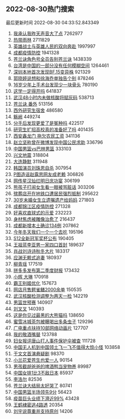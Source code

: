 ## 2022-08-30热门搜索 
最后更新时间 2022-08-30 04:33:52.843349 
1. [我承认我昨天声音大了点](https://s.weibo.com/weibo?q=%23%E6%88%91%E6%89%BF%E8%AE%A4%E6%88%91%E6%98%A8%E5%A4%A9%E5%A3%B0%E9%9F%B3%E5%A4%A7%E4%BA%86%E7%82%B9%23&Refer=top) 7262977
1. [热带雨林](https://s.weibo.com/weibo?q=%E7%83%AD%E5%B8%A6%E9%9B%A8%E6%9E%97&Refer=top) 2711829
1. [英雄战士与英雄人民的双向奔赴](https://s.weibo.com/weibo?q=%23%E8%8B%B1%E9%9B%84%E6%88%98%E5%A3%AB%E4%B8%8E%E8%8B%B1%E9%9B%84%E4%BA%BA%E6%B0%91%E7%9A%84%E5%8F%8C%E5%90%91%E5%A5%94%E8%B5%B4%23&Refer=top) 1997997
1. [成都疫情防控](https://s.weibo.com/weibo?q=%E6%88%90%E9%83%BD%E7%96%AB%E6%83%85%E9%98%B2%E6%8E%A7&Refer=top) 1941328
1. [苍兰诀角色号全员告别苍兰诀](https://s.weibo.com/weibo?q=%23%E8%8B%8D%E5%85%B0%E8%AF%80%E8%A7%92%E8%89%B2%E5%8F%B7%E5%85%A8%E5%91%98%E5%91%8A%E5%88%AB%E8%8B%8D%E5%85%B0%E8%AF%80%23&Refer=top) 1438339
1. [台湾是中国的一部分没有任何模糊空间](https://s.weibo.com/weibo?q=%23%E5%8F%B0%E6%B9%BE%E6%98%AF%E4%B8%AD%E5%9B%BD%E7%9A%84%E4%B8%80%E9%83%A8%E5%88%86%E6%B2%A1%E6%9C%89%E4%BB%BB%E4%BD%95%E6%A8%A1%E7%B3%8A%E7%A9%BA%E9%97%B4%23&Refer=top) 1264461
1. [深圳本地首次发现BF.15变异株](https://s.weibo.com/weibo?q=%23%E6%B7%B1%E5%9C%B3%E6%9C%AC%E5%9C%B0%E9%A6%96%E6%AC%A1%E5%8F%91%E7%8E%B0BF.15%E5%8F%98%E5%BC%82%E6%A0%AA%23&Refer=top) 921329
1. [郭晓婷说想和徐海乔单独告个别](https://s.weibo.com/weibo?q=%23%E9%83%AD%E6%99%93%E5%A9%B7%E8%AF%B4%E6%83%B3%E5%92%8C%E5%BE%90%E6%B5%B7%E4%B9%94%E5%8D%95%E7%8B%AC%E5%91%8A%E4%B8%AA%E5%88%AB%23&Refer=top) 878246
1. [16岁少年上手术台发现少一块骨头](https://s.weibo.com/weibo?q=%2316%E5%B2%81%E5%B0%91%E5%B9%B4%E4%B8%8A%E6%89%8B%E6%9C%AF%E5%8F%B0%E5%8F%91%E7%8E%B0%E5%B0%91%E4%B8%80%E5%9D%97%E9%AA%A8%E5%A4%B4%23&Refer=top) 780190
1. [这学一定得开吗](https://s.weibo.com/weibo?q=%23%E8%BF%99%E5%AD%A6%E4%B8%80%E5%AE%9A%E5%BE%97%E5%BC%80%E5%90%97%23&Refer=top) 641837
1. [武汉48小时内未做核酸将赋灰码](https://s.weibo.com/weibo?q=%23%E6%AD%A6%E6%B1%8948%E5%B0%8F%E6%97%B6%E5%86%85%E6%9C%AA%E5%81%9A%E6%A0%B8%E9%85%B8%E5%B0%86%E8%B5%8B%E7%81%B0%E7%A0%81%23&Refer=top) 538713
1. [苍兰诀 番外](https://s.weibo.com/weibo?q=%E8%8B%8D%E5%85%B0%E8%AF%80%20%E7%95%AA%E5%A4%96&Refer=top) 513156
1. [西外研究生宿舍](https://s.weibo.com/weibo?q=%E8%A5%BF%E5%A4%96%E7%A0%94%E7%A9%B6%E7%94%9F%E5%AE%BF%E8%88%8D&Refer=top) 486580
1. [觞阙](https://s.weibo.com/weibo?q=%E8%A7%9E%E9%98%99&Refer=top) 449274
1. [分手后发现更爱了是冤种吗](https://s.weibo.com/weibo?q=%23%E5%88%86%E6%89%8B%E5%90%8E%E5%8F%91%E7%8E%B0%E6%9B%B4%E7%88%B1%E4%BA%86%E6%98%AF%E5%86%A4%E7%A7%8D%E5%90%97%23&Refer=top) 422517
1. [研究生扩招高校真的准备好了吗](https://s.weibo.com/weibo?q=%23%E7%A0%94%E7%A9%B6%E7%94%9F%E6%89%A9%E6%8B%9B%E9%AB%98%E6%A0%A1%E7%9C%9F%E7%9A%84%E5%87%86%E5%A4%87%E5%A5%BD%E4%BA%86%E5%90%97%23&Refer=top) 401435
1. [西安鑫龙门 拖欠农民工资](https://s.weibo.com/weibo?q=%E8%A5%BF%E5%AE%89%E9%91%AB%E9%BE%99%E9%97%A8%20%E6%8B%96%E6%AC%A0%E5%86%9C%E6%B0%91%E5%B7%A5%E8%B5%84&Refer=top) 341136
1. [赵立坚称曾在微博发现中国公民求助](https://s.weibo.com/weibo?q=%23%E8%B5%B5%E7%AB%8B%E5%9D%9A%E7%A7%B0%E6%9B%BE%E5%9C%A8%E5%BE%AE%E5%8D%9A%E5%8F%91%E7%8E%B0%E4%B8%AD%E5%9B%BD%E5%85%AC%E6%B0%91%E6%B1%82%E5%8A%A9%23&Refer=top) 336796
1. [中国男篮vs巴林男篮](https://s.weibo.com/weibo?q=%23%E4%B8%AD%E5%9B%BD%E7%94%B7%E7%AF%AEvs%E5%B7%B4%E6%9E%97%E7%94%B7%E7%AF%AE%23&Refer=top) 333103
1. [兴文地震](https://s.weibo.com/weibo?q=%23%E5%85%B4%E6%96%87%E5%9C%B0%E9%9C%87%23&Refer=top) 318804
1. [大连静默](https://s.weibo.com/weibo?q=%E5%A4%A7%E8%BF%9E%E9%9D%99%E9%BB%98&Refer=top) 311948
1. [韩国演员刘珠恩自杀](https://s.weibo.com/weibo?q=%E9%9F%A9%E5%9B%BD%E6%BC%94%E5%91%98%E5%88%98%E7%8F%A0%E6%81%A9%E8%87%AA%E6%9D%80&Refer=top) 307954
1. [P图造谣赵露思网友成老赖](https://s.weibo.com/weibo?q=%23P%E5%9B%BE%E9%80%A0%E8%B0%A3%E8%B5%B5%E9%9C%B2%E6%80%9D%E7%BD%91%E5%8F%8B%E6%88%90%E8%80%81%E8%B5%96%23&Refer=top) 306826
1. [网传星汉灿烂明日庆功宴](https://s.weibo.com/weibo?q=%23%E7%BD%91%E4%BC%A0%E6%98%9F%E6%B1%89%E7%81%BF%E7%83%82%E6%98%8E%E6%97%A5%E5%BA%86%E5%8A%9F%E5%AE%B4%23&Refer=top) 306199
1. [熊孩子打闹女生看一眼被骂脏话](https://s.weibo.com/weibo?q=%23%E7%86%8A%E5%AD%A9%E5%AD%90%E6%89%93%E9%97%B9%E5%A5%B3%E7%94%9F%E7%9C%8B%E4%B8%80%E7%9C%BC%E8%A2%AB%E9%AA%82%E8%84%8F%E8%AF%9D%23&Refer=top) 303206
1. [殡葬店开在地铁口遭居民强烈抵制](https://s.weibo.com/weibo?q=%23%E6%AE%A1%E8%91%AC%E5%BA%97%E5%BC%80%E5%9C%A8%E5%9C%B0%E9%93%81%E5%8F%A3%E9%81%AD%E5%B1%85%E6%B0%91%E5%BC%BA%E7%83%88%E6%8A%B5%E5%88%B6%23&Refer=top) 295622
1. [30岁未婚女生立遗嘱遗产给妈妈](https://s.weibo.com/weibo?q=%2330%E5%B2%81%E6%9C%AA%E5%A9%9A%E5%A5%B3%E7%94%9F%E7%AB%8B%E9%81%97%E5%98%B1%E9%81%97%E4%BA%A7%E7%BB%99%E5%A6%88%E5%A6%88%23&Refer=top) 271803
1. [成都锦江区疫情防控](https://s.weibo.com/weibo?q=%23%E6%88%90%E9%83%BD%E9%94%A6%E6%B1%9F%E5%8C%BA%E7%96%AB%E6%83%85%E9%98%B2%E6%8E%A7%23&Refer=top) 271328
1. [好喜欢直球式的示爱](https://s.weibo.com/weibo?q=%23%E5%A5%BD%E5%96%9C%E6%AC%A2%E7%9B%B4%E7%90%83%E5%BC%8F%E7%9A%84%E7%A4%BA%E7%88%B1%23&Refer=top) 232223
1. [身材焦虑被雕像治愈了](https://s.weibo.com/weibo?q=%23%E8%BA%AB%E6%9D%90%E7%84%A6%E8%99%91%E8%A2%AB%E9%9B%95%E5%83%8F%E6%B2%BB%E6%84%88%E4%BA%86%23&Refer=top) 216437
1. [成都新增本土确诊134例](https://s.weibo.com/weibo?q=%E6%88%90%E9%83%BD%E6%96%B0%E5%A2%9E%E6%9C%AC%E5%9C%9F%E7%A1%AE%E8%AF%8A134%E4%BE%8B&Refer=top) 207862
1. [今年冬天我们一个一个去吃](https://s.weibo.com/weibo?q=%23%E4%BB%8A%E5%B9%B4%E5%86%AC%E5%A4%A9%E6%88%91%E4%BB%AC%E4%B8%80%E4%B8%AA%E4%B8%80%E4%B8%AA%E5%8E%BB%E5%90%83%23&Refer=top) 195196
1. [S12全新冠军奖杯公布](https://s.weibo.com/weibo?q=%23S12%E5%85%A8%E6%96%B0%E5%86%A0%E5%86%9B%E5%A5%96%E6%9D%AF%E5%85%AC%E5%B8%83%23&Refer=top) 190405
1. [王祖蓝李亚男一家四口首封](https://s.weibo.com/weibo?q=%23%E7%8E%8B%E7%A5%96%E8%93%9D%E6%9D%8E%E4%BA%9A%E7%94%B7%E4%B8%80%E5%AE%B6%E5%9B%9B%E5%8F%A3%E9%A6%96%E5%B0%81%23&Refer=top) 189637
1. [肖战刘诗诗秋冬大片](https://s.weibo.com/weibo?q=%23%E8%82%96%E6%88%98%E5%88%98%E8%AF%97%E8%AF%97%E7%A7%8B%E5%86%AC%E5%A4%A7%E7%89%87%23&Refer=top) 183317
1. [应渊无赖式追妻](https://s.weibo.com/weibo?q=%23%E5%BA%94%E6%B8%8A%E6%97%A0%E8%B5%96%E5%BC%8F%E8%BF%BD%E5%A6%BB%23&Refer=top) 180937
1. [柳青瑶](https://s.weibo.com/weibo?q=%E6%9F%B3%E9%9D%92%E7%91%B6&Refer=top) 177519
1. [拼多多发布第二季度财报](https://s.weibo.com/weibo?q=%23%E6%8B%BC%E5%A4%9A%E5%A4%9A%E5%8F%91%E5%B8%83%E7%AC%AC%E4%BA%8C%E5%AD%A3%E5%BA%A6%E8%B4%A2%E6%8A%A5%23&Refer=top) 173432
1. [小辉 大琳](https://s.weibo.com/weibo?q=%E5%B0%8F%E8%BE%89%20%E5%A4%A7%E7%90%B3&Refer=top) 170918
1. [霸王别姬优化](https://s.weibo.com/weibo?q=%23%E9%9C%B8%E7%8E%8B%E5%88%AB%E5%A7%AC%E4%BC%98%E5%8C%96%23&Refer=top) 157673
1. [网店月售鳄雀鳝2000余单](https://s.weibo.com/weibo?q=%23%E7%BD%91%E5%BA%97%E6%9C%88%E5%94%AE%E9%B3%84%E9%9B%80%E9%B3%9D2000%E4%BD%99%E5%8D%95%23&Refer=top) 150535
1. [武汉核酸检测调整为两天一检](https://s.weibo.com/weibo?q=%23%E6%AD%A6%E6%B1%89%E6%A0%B8%E9%85%B8%E6%A3%80%E6%B5%8B%E8%B0%83%E6%95%B4%E4%B8%BA%E4%B8%A4%E5%A4%A9%E4%B8%80%E6%A3%80%23&Refer=top) 142219
1. [男篮世预赛](https://s.weibo.com/weibo?q=%23%E7%94%B7%E7%AF%AE%E4%B8%96%E9%A2%84%E8%B5%9B%23&Refer=top) 140907
1. [刘叉叉](https://s.weibo.com/weibo?q=%E5%88%98%E5%8F%89%E5%8F%89&Refer=top) 140393
1. [这是你见过最黑的大熊猫吗](https://s.weibo.com/weibo?q=%23%E8%BF%99%E6%98%AF%E4%BD%A0%E8%A7%81%E8%BF%87%E6%9C%80%E9%BB%91%E7%9A%84%E5%A4%A7%E7%86%8A%E7%8C%AB%E5%90%97%23&Refer=top) 138650
1. [蜜雪冰城茶包被曝喝出多条虫子](https://s.weibo.com/weibo?q=%23%E8%9C%9C%E9%9B%AA%E5%86%B0%E5%9F%8E%E8%8C%B6%E5%8C%85%E8%A2%AB%E6%9B%9D%E5%96%9D%E5%87%BA%E5%A4%9A%E6%9D%A1%E8%99%AB%E5%AD%90%23&Refer=top) 129296
1. [广电重点扶持10部网络动画片](https://s.weibo.com/weibo?q=%23%E5%B9%BF%E7%94%B5%E9%87%8D%E7%82%B9%E6%89%B6%E6%8C%8110%E9%83%A8%E7%BD%91%E7%BB%9C%E5%8A%A8%E7%94%BB%E7%89%87%23&Refer=top) 127707
1. [我的敬酒嘴替](https://s.weibo.com/weibo?q=%23%E6%88%91%E7%9A%84%E6%95%AC%E9%85%92%E5%98%B4%E6%9B%BF%23&Refer=top) 123788
1. [妇女报评唐山打人事件保护伞被查](https://s.weibo.com/weibo?q=%23%E5%A6%87%E5%A5%B3%E6%8A%A5%E8%AF%84%E5%94%90%E5%B1%B1%E6%89%93%E4%BA%BA%E4%BA%8B%E4%BB%B6%E4%BF%9D%E6%8A%A4%E4%BC%9E%E8%A2%AB%E6%9F%A5%23&Refer=top) 111728
1. [中国无人机到中国领土飞一飞不值得大惊小怪](https://s.weibo.com/weibo?q=%23%E4%B8%AD%E5%9B%BD%E6%97%A0%E4%BA%BA%E6%9C%BA%E5%88%B0%E4%B8%AD%E5%9B%BD%E9%A2%86%E5%9C%9F%E9%A3%9E%E4%B8%80%E9%A3%9E%E4%B8%8D%E5%80%BC%E5%BE%97%E5%A4%A7%E6%83%8A%E5%B0%8F%E6%80%AA%23&Refer=top) 103858
1. [于文文首演悬疑剧](https://s.weibo.com/weibo?q=%23%E4%BA%8E%E6%96%87%E6%96%87%E9%A6%96%E6%BC%94%E6%82%AC%E7%96%91%E5%89%A7%23&Refer=top) 98370
1. [小兰花爱苍生也爱一人](https://s.weibo.com/weibo?q=%23%E5%B0%8F%E5%85%B0%E8%8A%B1%E7%88%B1%E8%8B%8D%E7%94%9F%E4%B9%9F%E7%88%B1%E4%B8%80%E4%BA%BA%23&Refer=top) 90154
1. [男孩截胡爸爸的啤酒鸭当宠物养](https://s.weibo.com/weibo?q=%23%E7%94%B7%E5%AD%A9%E6%88%AA%E8%83%A1%E7%88%B8%E7%88%B8%E7%9A%84%E5%95%A4%E9%85%92%E9%B8%AD%E5%BD%93%E5%AE%A0%E7%89%A9%E5%85%BB%23&Refer=top) 89987
1. [中国女排1比3不敌日本](https://s.weibo.com/weibo?q=%23%E4%B8%AD%E5%9B%BD%E5%A5%B3%E6%8E%921%E6%AF%943%E4%B8%8D%E6%95%8C%E6%97%A5%E6%9C%AC%23&Refer=top) 85937
1. [李洛尔](https://s.weibo.com/weibo?q=%E6%9D%8E%E6%B4%9B%E5%B0%94&Refer=top) 82536
1. [苍兰诀大结局太好哭了](https://s.weibo.com/weibo?q=%23%E8%8B%8D%E5%85%B0%E8%AF%80%E5%A4%A7%E7%BB%93%E5%B1%80%E5%A4%AA%E5%A5%BD%E5%93%AD%E4%BA%86%23&Refer=top) 80741
1. [中国男篮半场领先9分](https://s.weibo.com/weibo?q=%23%E4%B8%AD%E5%9B%BD%E7%94%B7%E7%AF%AE%E5%8D%8A%E5%9C%BA%E9%A2%86%E5%85%889%E5%88%86%23&Refer=top) 56423
1. [疫苗巨头业绩下滑近99%](https://s.weibo.com/weibo?q=%23%E7%96%AB%E8%8B%97%E5%B7%A8%E5%A4%B4%E4%B8%9A%E7%BB%A9%E4%B8%8B%E6%BB%91%E8%BF%9199%25%23&Refer=top) 43428
1. [王鹤棣密逃4路透](https://s.weibo.com/weibo?q=%23%E7%8E%8B%E9%B9%A4%E6%A3%A3%E5%AF%86%E9%80%834%E8%B7%AF%E9%80%8F%23&Refer=top) 20354
1. [刘宇说尊重并支持原创](https://s.weibo.com/weibo?q=%23%E5%88%98%E5%AE%87%E8%AF%B4%E5%B0%8A%E9%87%8D%E5%B9%B6%E6%94%AF%E6%8C%81%E5%8E%9F%E5%88%9B%23&Refer=top) 14206
